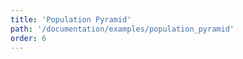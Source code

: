```yaml
---
title: 'Population Pyramid'
path: '/documentation/examples/population_pyramid'
order: 6
---
```


<view-source name="PopulationPyramid" component="PopulationPyramid"></view-source>
